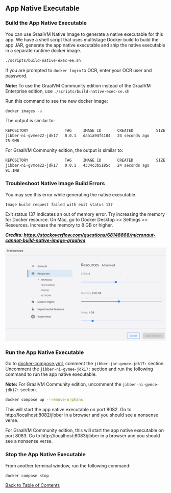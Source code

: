 ## App Native Executable

### Build the App Native Executable

You can use GraalVM Native Image to generate a native executable for this app. We have a shell script that uses multistage Docker build to build the app JAR, generate the app native executable and ship the native executable in a separate runtime docker image.

```bash
./scripts/build-native-exec-ee.sh
```
If you are prompted to `docker login` to OCR, enter your OCR user and password.

**Note:** To use the GraalVM Community edition instead of the GraalVM Enterprise edition, use `./scripts/build-native-exec-ce.sh`

Run this command to see the new docker image:

```bash
docker images -a
```

The output is similar to:
```
REPOSITORY                TAG     IMAGE ID       CREATED          SIZE
jibber-ni-gvmee22-jdk17   0.0.1   daa1a94f4104   24 seconds ago   75.9MB
```

For GraalVM Community edition, the output is similar to:
```
REPOSITORY                TAG     IMAGE ID       CREATED          SIZE
jibber-ni-gvmce22-jdk17   0.0.1   4334c3b5185c   24 seconds ago   91.1MB
```


### Troubleshoot Native Image Build Errors

You may see this error while generating the native executable.

```
Image build request failed with exit status 137
```

Exit status 137 indicates an out of memory error. Try increasing the memory for Docker resource. On Mac, go to Docker Desktop >> Settings >> Resources. Increase the memory to 8 GB or higher.

***Credits: https://stackoverflow.com/questions/68148868/micronaut-cannot-build-native-image-graalvm***

![Docker Memory Settings](../images/docker-memory-settings.png)


### Run the App Native Executable

Go to [docker-compose.yml](../docker-compose.yml), comment the `jibber-jar-gvmee-jdk17:` section. Uncomment the `jibber-ni-gvmee-jdk17:` section and run the following command to run the app native executable.

**Note:** For GraalVM Community edition, uncomment the `jibber-ni-gvmce-jdk17:` section. 

```bash
docker compose up --remove-orphans
```

This will start the app native executable on port 8082. Go to http://localhost:8082/jibber in a browser and you should see a nonsense verse.

For GraalVM Community edition, this will start the app native executable on port 8083. Go to http://localhost:8083/jibber in a browser and you should see a nonsense verse.


### Stop the App Native Executable

From another terminal window, run the following command:

```bash
docker compose stop
```

[Back to Table of Contents](../README.md#table-of-contents)